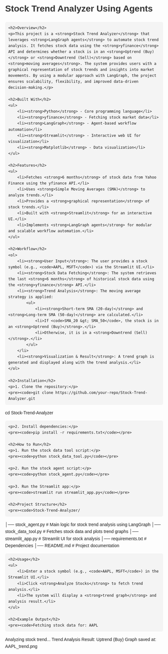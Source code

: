 <!DOCTYPE html>
<html lang="en">
<head>
    <meta charset="UTF-8">
    <meta name="viewport" content="width=device-width, initial-scale=1.0">
    <title>Stock Trend Analyzer Using Agents</title>
    <style>
        body {
            font-family: Arial, sans-serif;
            margin: 40px;
            line-height: 1.6;
        }
        h1, h2 {
            color: #333;
        }
        code {
            background: #f4f4f4;
            padding: 5px;
            border-radius: 5px;
        }
        pre {
            background: #f4f4f4;
            padding: 10px;
            border-radius: 5px;
            overflow-x: auto;
        }
    </style>
</head>
<body>
    <h1>Stock Trend Analyzer Using Agents</h1>
    
    <h2>Overview</h2>
    <p>This project is a <strong>Stock Trend Analyzer</strong> that leverages <strong>LangGraph agents</strong> to automate stock trend analysis. It fetches stock data using the <strong>yfinance</strong> API and determines whether a stock is in an <strong>Uptrend (Buy)</strong> or <strong>Downtrend (Sell)</strong> based on <strong>moving averages</strong>. The system provides users with a graphical representation of stock trends and insights into market movements. By using a modular approach with LangGraph, the project ensures scalability, flexibility, and improved data-driven decision-making.</p>
    
    <h2>Built With</h2>
    <ul>
        <li><strong>Python</strong> - Core programming language</li>
        <li><strong>yfinance</strong> - Fetching stock market data</li>
        <li><strong>LangGraph</strong> - Agent-based workflow automation</li>
        <li><strong>Streamlit</strong> - Interactive web UI for visualization</li>
        <li><strong>Matplotlib</strong> - Data visualization</li>
    </ul>
    
    <h2>Features</h2>
    <ul>
        <li>Fetches <strong>6 months</strong> of stock data from Yahoo Finance using the yfinance API.</li>
        <li>Uses <strong>Simple Moving Averages (SMA)</strong> to analyze trends.</li>
        <li>Provides a <strong>graphical representation</strong> of stock trends.</li>
        <li>Built with <strong>Streamlit</strong> for an interactive UI.</li>
        <li>Implements <strong>LangGraph agents</strong> for modular and scalable workflow automation.</li>
    </ul>
    
    <h2>Workflow</h2>
    <ol>
        <li><strong>User Input</strong>: The user provides a stock symbol (e.g., <code>AAPL, MSFT</code>) via the Streamlit UI.</li>
        <li><strong>Stock Data Fetching</strong>: The system retrieves the last <strong>6 months</strong> of historical stock data using the <strong>yfinance</strong> API.</li>
        <li><strong>Trend Analysis</strong>: The moving average strategy is applied:
            <ul>
                <li><strong>Short-term SMA (20-day)</strong> and <strong>Long-term SMA (50-day)</strong> are calculated.</li>
                <li>If <code>SMA_20 &gt; SMA_50</code>, the stock is in an <strong>Uptrend (Buy)</strong>.</li>
                <li>Otherwise, it is in a <strong>Downtrend (Sell)</strong>.</li>
            </ul>
        </li>
        <li><strong>Visualization & Result</strong>: A trend graph is generated and displayed along with the trend analysis.</li>
    </ol>
    
    <h2>Installation</h2>
    <p>1. Clone the repository:</p>
    <pre><code>git clone https://github.com/your-repo/Stock-Trend-Analyzer.git
cd Stock-Trend-Analyzer</code></pre>
    
    <p>2. Install dependencies:</p>
    <pre><code>pip install -r requirements.txt</code></pre>
    
    <h2>How to Run</h2>
    <p>1. Run the stock data tool script:</p>
    <pre><code>python stock_data_tool.py</code></pre>
    
    <p>2. Run the stock agent script:</p>
    <pre><code>python stock_agent.py</code></pre>
    
    <p>3. Run the Streamlit app:</p>
    <pre><code>streamlit run streamlit_app.py</code></pre>
    
    <h2>Project Structure</h2>
    <pre><code>Stock-Trend-Analyzer/
│── stock_agent.py          # Main logic for stock trend analysis using LangGraph
│── stock_data_tool.py      # Fetches stock data and plots trend graphs
│── streamlit_app.py        # Streamlit UI for stock analysis
│── requirements.txt        # Dependencies
│── README.md               # Project documentation</code></pre>
    
    <h2>Usage</h2>
    <ul>
        <li>Enter a stock symbol (e.g., <code>AAPL, MSFT</code>) in the Streamlit UI.</li>
        <li>Click <strong>Analyze Stocks</strong> to fetch trend analysis.</li>
        <li>The system will display a <strong>trend graph</strong> and analysis result.</li>
    </ul>
    
    <h2>Example Output</h2>
    <pre><code>Fetching stock data for: AAPL
Analyzing stock trend...
Trend Analysis Result: Uptrend (Buy)
Graph saved at: AAPL_trend.png</code></pre>
</body>
</html>
